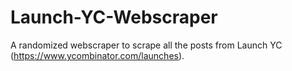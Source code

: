 # Launch-YC-Webscraper
A randomized webscraper to scrape all the posts from Launch YC (https://www.ycombinator.com/launches).
